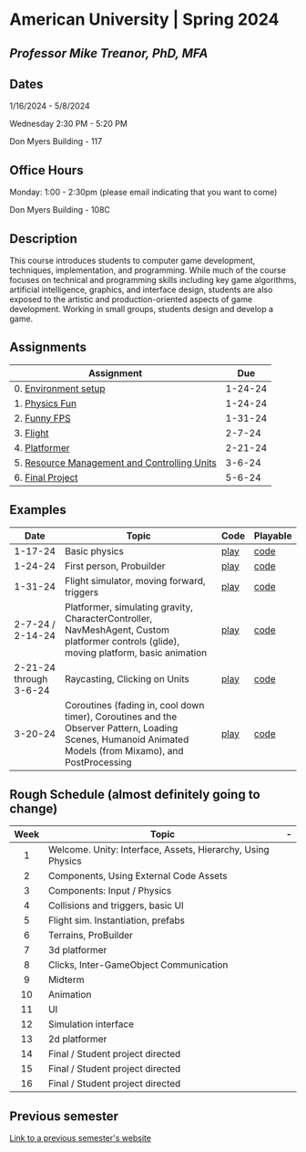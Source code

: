 # American University | Spring 2024
## *Professor Mike Treanor, PhD, MFA*

## Dates
1/16/2024 - 5/8/2024

Wednesday 2:30 PM - 5:20 PM

Don Myers Building - 117

## Office Hours

Monday: 1:00 - 2:30pm (please email indicating that you want to come)

Don Myers Building - 108C

## Description
This course introduces students to computer game development, techniques, implementation, and programming. While much of the course focuses on technical and programming skills including key game algorithms, artificial intelligence, graphics, and interface design, students are also exposed to the artistic and production-oriented aspects of game development. Working in small groups, students design and develop a game.

<!-- ![The test image](images/test.png) -->

<!-- <img src="./images/test.png" width="100"> -->

## Assignments

| Assignment | Due |
| --- | --- |
| 0. [Environment setup](./assignments/setup.html) | 1-24-24 |
| 1. [Physics Fun](./assignments/physics.html) | 1-24-24 |
| 2. [Funny FPS](./assignments/fps.html) | 1-31-24 |
| 3. [Flight](./assignments/flight.html) | 2-7-24 |
| 4. [Platformer](./assignments/platformer.html) | 2-21-24 |
| 5. [Resource Management and Controlling Units](./assignments/units.html) | 3-6-24 |
| 6. [Final Project](./assignments/final.html) | 5-6-24 |

## Examples

| Date | Topic | Code | Playable |
| --- | --- | --- | --- |
| 1-17-24 | Basic physics | [play](./games/physics) | [code](https://github.com/mtreanor/game615-spring2024/tree/main/examples/physics/Assets) |
| 1-24-24 | First person, Probuilder | [play](./games/fps) | [code](https://github.com/mtreanor/game615-spring2024/tree/main/examples/fps/Assets) |
| 1-31-24 | Flight simulator, moving forward, triggers | [play](./games/flight) | [code](https://github.com/mtreanor/game615-spring2024/blob/main/examples/flight/Assets/PlaneScript.cs) |
| 2-7-24 / 2-14-24 | Platformer, simulating gravity, CharacterController, NavMeshAgent, Custom platformer controls (glide), moving platform, basic animation | [play](./games/platformer) | [code](https://github.com/mtreanor/game615-spring2024/blob/main/examples/platformer/Assets/) |
| 2-21-24 through 3-6-24| Raycasting, Clicking on Units | [play](./games/units) | [code](https://github.com/mtreanor/game615-spring2024/blob/main/examples/units/Assets/) |
| 3-20-24 | Coroutines (fading in, cool down timer), Coroutines and the Observer Pattern, Loading Scenes, Humanoid Animated Models (from Mixamo), and PostProcessing | [play](./games/grabbag) | [code](https://github.com/mtreanor/game615-spring2024/blob/main/examples/grabbag/Assets/) |

## Rough Schedule (almost definitely going to change)

| Week | Topic | - |
| :---: | --- | --- |
| 1 | Welcome. Unity: Interface, Assets, Hierarchy, Using Physics |  |
| 2 | Components, Using External Code Assets |  |
| 3 | Components: Input / Physics |  |
| 4 | Collisions and triggers, basic UI |  |
| 5 | Flight sim. Instantiation, prefabs |  |
| 6 | Terrains, ProBuilder |  |
| 7 | 3d platformer |  |
| 8 | Clicks, Inter-GameObject Communication |  |
| 9 | Midterm |  |
| 10 | Animation |  |
| 11 | UI |  |
| 12 | Simulation interface |  |
| 13 | 2d platformer |  |
| 14 | Final / Student project directed | |
| 15 | Final / Student project directed | |
| 16 | Final / Student project directed | |

## Previous semester
[Link to a previous semester's website](http://mtreanor.com/game615-spring2023/web/)